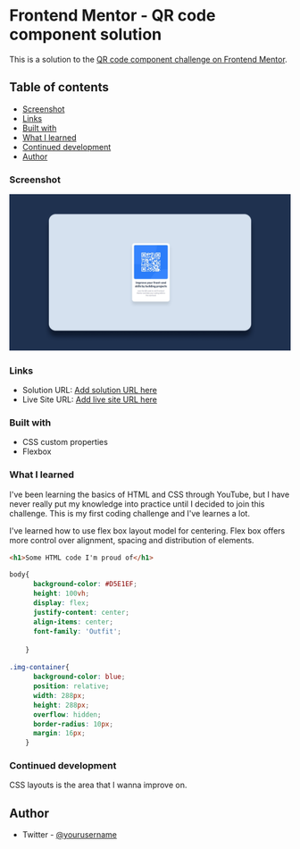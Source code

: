 # Frontend Mentor - QR code component solution

This is a solution to the [QR code component challenge on Frontend Mentor](https://www.frontendmentor.io/challenges/qr-code-component-iux_sIO_H). 

## Table of contents

  - [Screenshot](#screenshot)
  - [Links](#links)
  - [Built with](#built-with)
  - [What I learned](#what-i-learned)
  - [Continued development](#continued-development)
  - [Author](#author)

### Screenshot

![](images/screenshot.png)

### Links

- Solution URL: [Add solution URL here](https://your-solution-url.com)
- Live Site URL: [Add live site URL here](https://your-live-site-url.com)

### Built with

- CSS custom properties
- Flexbox


### What I learned

I've been learning the basics of HTML and CSS through YouTube, but I have never really put 
my knowledge into practice until I decided to join this challenge. This is my first
coding challenge and I've learnes a lot.

I've learned how to use flex box layout model for centering. Flex box offers more control
over alignment, spacing and distribution of elements.

```html
<h1>Some HTML code I'm proud of</h1>
```
```css
body{
      background-color: #D5E1EF;
      height: 100vh;
      display: flex;
      justify-content: center;
      align-items: center;
      font-family: 'Outfit';

    }
```
```css
.img-container{
      background-color: blue;
      position: relative;
      width: 288px;
      height: 288px;
      overflow: hidden;
      border-radius: 10px;
      margin: 16px;
    }
```

### Continued development

CSS layouts is the area that I wanna improve on.

## Author

- Twitter - [@yourusername](https://www.twitter.com/yourusername)


